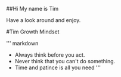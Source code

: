 ##Hi My name is Tim

<P>Have a look around and enjoy.</p>

#Tim Growth Mindset

''' markdown
 - Always think before you act. 
 - Never think that you can't do something. 
 - Time and patince is all you need
'''


